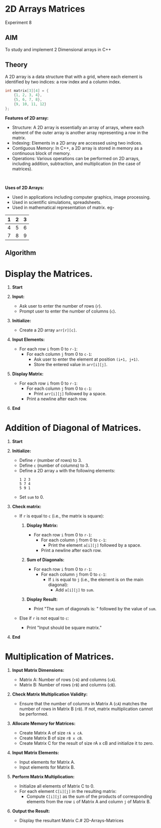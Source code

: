 # 2D Arrays Matrices
Experiment 8


## AIM
To study and implement 2 Dimensional arrays in C++

## Theory
A 2D array is a data structure that with a grid, where each element is identified by two indices: a row index and a column index.  

```cpp
int matrix[3][4] = {
    {1, 2, 3, 4},
    {5, 6, 7, 8},
    {9, 10, 11, 12}
};
```

**Features of 2D array:**  

- Structure: A 2D array is essentially an array of arrays, where each element of the outer array is another array representing a row in the matrix.
- Indexing: Elements in a 2D array are accessed using two indices.
- Contiguous Memory: In C++, a 2D array is stored in memory as a continuous block of memory.
- Operations: Various operations can be performed on 2D arrays, including addition, subtraction, and multiplication (in the case of matrices).
 <br> 

**Uses of 2D Arrays:**  

 * Used in applications including computer graphics, image processing.
 * Used  in scientific simulations, spreadsheets.
 * Used in mathematical representation of matrix.
   eg-
   
 | 1 | 2 | 3 |
|---|---|---|
| 4 | 5 | 6 |
| 7 | 8 | 9 |

## Algorithm

## 

# Display the Matrices.

1. **Start**

2. **Input:**
   - Ask user to enter the number of rows (`r`).
   - Prompt user to enter the number of columns (`c`).

3. **Initialize:**
   - Create a 2D array `arr[r][c]`.

4. **Input Elements:**
   - For each row `i` from 0 to `r-1`:
     - For each column `j` from 0 to `c-1`:
       - Ask user to enter the element at position `(i+1, j+1)`.
       - Store the entered value in `arr[i][j]`.

5. **Display Matrix:**
   - For each row `i` from 0 to `r-1`:
     - For each column `j` from 0 to `c-1`:
       - Print `arr[i][j]` followed by a space.
     - Print a newline after each row.

6. **End**


# Addition of Diagonal of Matrices.

1. **Start**

2. **Initialize:**
   - Define `r` (number of rows) to 3.
   - Define `c` (number of columns) to 3.
   - Define a 2D array `a` with the following elements:
     ```
     1 2 3
     5 7 4
     5 9 1
     ```
   - Set `sum` to 0.

3. **Check matrix:**
   - If `r` is equal to `c` (i.e., the matrix is square):
     1. **Display Matrix:**
        - For each row `i` from 0 to `r-1`:
          - For each column `j` from 0 to `c-1`:
            - Print the element `a[i][j]` followed by a space.
          - Print a newline after each row.
  
     2. **Sum of Diagonals:**
        - For each row `i` from 0 to `r-1`:
          - For each column `j` from 0 to `c-1`:
            - If `i` is equal to `j` (i.e., the element is on the main diagonal):
              - Add `a[i][j]` to `sum`.
  
     3. **Display Result:**
        - Print "The sum of diagonals is: " followed by the value of `sum`.

   - Else if `r` is not equal to `c`:
     - Print "Input should be square matrix."

4. **End**

# Multiplication of Matrices.

1. **Input Matrix Dimensions:**
   - Matrix A: Number of rows (`rA`) and columns (`cA`).
   - Matrix B: Number of rows (`rB`) and columns (`cB`).

2. **Check Matrix Multiplication Validity:**
   - Ensure that the number of columns in Matrix A (`cA`) matches the number of rows in Matrix B (`rB`). If not, matrix multiplication cannot be performed.

3. **Allocate Memory for Matrices:**
   - Create Matrix A of size `rA x cA`.
   - Create Matrix B of size `rB x cB`.
   - Create Matrix C for the result of size rA x cB and initialize it to zero.

4. **Input Matrix Elements:**
   - Input elements for Matrix A.
   - Input elements for Matrix B.

5. **Perform Matrix Multiplication:**
   - Initialize all elements of Matrix C to 0.
   - For each element `C[i][j]` in the resulting matrix:
     - Compute `C[i][j]` as the sum of the products of corresponding elements from the row `i` of Matrix A and column `j` of Matrix B.

6. **Output the Result:**
   - Display the resultant Matrix C.# 2D-Arrays-Matrices
